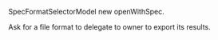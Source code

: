 SpecFormatSelectorModel new openWithSpec.

Ask for a file format to delegate to owner to export its results.
